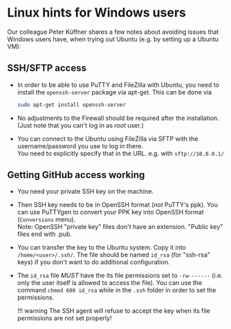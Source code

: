 # Linux hints for Windows users

Our colleague Peter Küffner shares a few notes about avoiding issues that Windows users have, when trying out Ubuntu (e.g. by setting up a Ubuntu VM):

## SSH/SFTP access

- In order to be able to use PuTTY and FileZilla with Ubuntu, you need to install the `openssh-server` package via apt-get. This can be done via

    ```bash
    sudo apt-get install openssh-server
    ```

- No adjustments to the Firewall should be required after the installation. (Just note that you can't log in as *root* user.)
- You can connect to the Ubuntu using FileZilla via SFTP with the username/password you use to log in there.  
    You need to explicitly specify that in the URL.
    e.g. with `sftp://10.0.0.1/`

## Getting GitHub access working

- You need your private SSH key on the machine.
- Then SSH key needs to be in OpenSSH format (*not* PuTTY's ppk).
    You can use PuTTYgen to convert your PPK key into OpenSSH format (`Conversions` menu).  
    Note: OpenSSH "private key" files don't have an extension. "Public key" files end with .pub.
- You can transfer the key to the Ubuntu system. Copy it into `/home/<user>/.ssh/`.
    The file should be named `id_rsa` (for "ssh-rsa" keys) if you don't want to do additional configuration.
- The `id_rsa` file *MUST* have the its file permissions set to `-rw-------` (i.e. only the user itself is allowed to access the file).
    You can use the command `chmod 600 id_rsa` while in the `.ssh` folder in order to set the permissions.  

    !!! warning
        The SSH agent will refuse to accept the key when its file permissions are not set properly!
